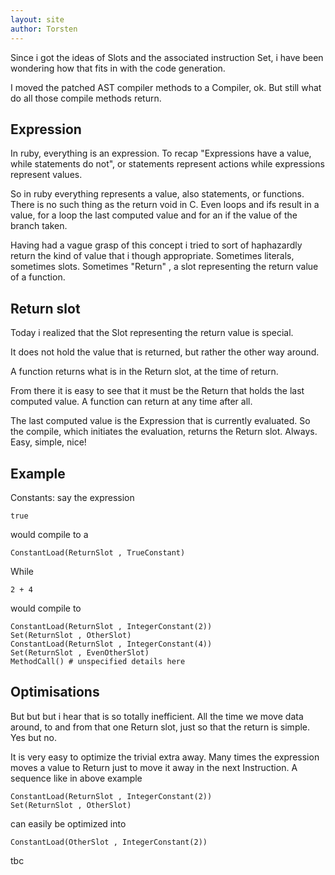 ```yaml
---
layout: site
author: Torsten
---
```


Since i got the ideas of Slots and the associated instruction Set, i have been wondering how that
fits in with the code generation.

I moved the patched AST compiler methods to a Compiler, ok. But still what do all those compile
methods return.

## Expression

In ruby, everything is an expression. To recap "Expressions have a value, while statements do not",
or statements represent actions while expressions represent values.

So in ruby everything represents a value, also statements, or functions. There is no such thing
as the return void in C. Even loops and ifs result in a value, for a loop the last computed value
and for an if the value of the branch taken.

Having had a vague grasp of this concept i tried to sort of haphazardly return the kind of value
that i though appropriate. Sometimes literals, sometimes slots. Sometimes "Return" , a slot
representing the return value of a function.

## Return slot

Today i realized that the Slot representing the return value is special.

It does not hold the value that is returned, but rather the other way around.

A function returns what is in the Return slot, at the time of return.

From there it is easy to see that it must be the Return that holds the last computed value.
A function can return at any time after all.

The last computed value is the Expression that is currently evaluated. So the compile, which
initiates the evaluation, returns the Return slot. Always. Easy, simple, nice!

## Example

Constants: say the expression

    true

would compile to a

    ConstantLoad(ReturnSlot , TrueConstant)

While

    2 + 4

would compile to

    ConstantLoad(ReturnSlot , IntegerConstant(2))
    Set(ReturnSlot , OtherSlot)
    ConstantLoad(ReturnSlot , IntegerConstant(4))
    Set(ReturnSlot , EvenOtherSlot)
    MethodCall() # unspecified details here


## Optimisations

But but but i hear that is so totally inefficient. All the time we move data around, to and from
that one Return slot, just so that the return is simple. Yes but no.

It is very easy to optimize the trivial extra away. Many times the expression moves a value to Return
just to move it away in the next Instruction. A sequence like in above example

    ConstantLoad(ReturnSlot , IntegerConstant(2))
    Set(ReturnSlot , OtherSlot)

can easily be optimized into

    ConstantLoad(OtherSlot , IntegerConstant(2))

tbc
